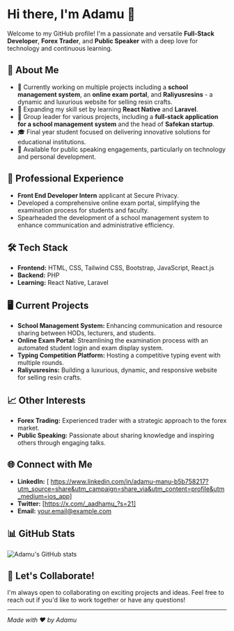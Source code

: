 # Hi there, I'm Adamu 👋

Welcome to my GitHub profile! I'm a passionate and versatile **Full-Stack Developer**, **Forex Trader**, and **Public Speaker** with a deep love for technology and continuous learning.

## 🚀 About Me

- 🔭 Currently working on multiple projects including a **school management system**, an **online exam portal**, and **Raliyusresins** - a dynamic and luxurious website for selling resin crafts.
- 🌱 Expanding my skill set by learning **React Native** and **Laravel**.
- 🏢 Group leader for various projects, including a **full-stack application for a school management system** and the head of **Safekan startup**.
- 🎓 Final year student focused on delivering innovative solutions for educational institutions.
- 💬 Available for public speaking engagements, particularly on technology and personal development.

## 💼 Professional Experience

- **Front End Developer Intern** applicant at Secure Privacy.
- Developed a comprehensive online exam portal, simplifying the examination process for students and faculty.
- Spearheaded the development of a school management system to enhance communication and administrative efficiency.

## 🛠️ Tech Stack

- **Frontend:** HTML, CSS, Tailwind CSS, Bootstrap, JavaScript, React.js
- **Backend:** PHP
- **Learning:** React Native, Laravel

## 🖥️ Current Projects

- **School Management System:** Enhancing communication and resource sharing between HODs, lecturers, and students.
- **Online Exam Portal:** Streamlining the examination process with an automated student login and exam display system.
- **Typing Competition Platform:** Hosting a competitive typing event with multiple rounds.
- **Raliyusresins:** Building a luxurious, dynamic, and responsive website for selling resin crafts.

## 📈 Other Interests

- **Forex Trading:** Experienced trader with a strategic approach to the forex market.
- **Public Speaking:** Passionate about sharing knowledge and inspiring others through engaging talks.

## 🌐 Connect with Me

- **LinkedIn:** [ https://www.linkedin.com/in/adamu-manu-b5b758217?utm_source=share&utm_campaign=share_via&utm_content=profile&utm_medium=ios_app]
- **Twitter:** [https://x.com/_aadhamu_?s=21]
- **Email:** [your.email@example.com](balaaadhamu45@gmail.com)

## 📊 GitHub Stats

![Adamu's GitHub stats](https://github-readme-stats.vercel.app/api?username=your-github-username&show_icons=true&theme=radical)


## 🤝 Let's Collaborate!

I'm always open to collaborating on exciting projects and ideas. Feel free to reach out if you'd like to work together or have any questions!

---

*Made with ❤️ by Adamu*
